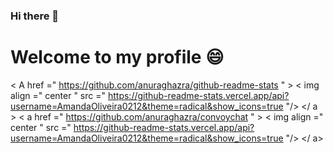 ### Hi there 👋
# Welcome to my profile 😄

< A  href =" https://github.com/anuraghazra/github-readme-stats " > 
  < img  align =" center " src =" https://github-readme-stats.vercel.app/api?username=AmandaOliveira0212&theme=radical&show_icons=true "/>
 </ a > 
< a  href =" https://github.com/anuraghazra/convoychat " > 
  < img  align =" center " src =" https://github-readme-stats.vercel.app/api?username=AmandaOliveira0212&theme=radical&show_icons=true "/>
 </ a>

<!--
**AmandaOliveira0212/AmandaOliveira0212** is a ✨ _special_ ✨ repository because its `README.md` (this file) appears on your GitHub profile.

Here are some ideas to get you started:

- 🔭 I’m currently working on ...
- 🌱 I’m currently learning ...
- 👯 I’m looking to collaborate on ...
- 🤔 I’m looking for help with ...
- 💬 Ask me about ...
- 📫 How to reach me: ...
- 😄 Pronouns: ...
- ⚡ Fun fact: ...
-->
